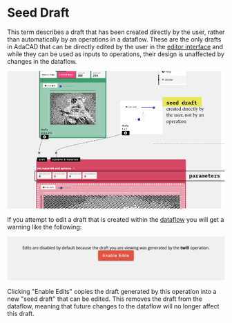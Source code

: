 # Seed Draft


This term describes a draft that has been created directly by the user, rather than automatically by an operations in a dataflow. These are the only drafts in AdaCAD that can be directly edited by the user in the [editor interface](../../reference/interface/draft_editor.md) and while they can be used as inputs to operations, their design is unaffected by changes in the dataflow.  

![file](./img/seeddraft_ui.png)


 If you attempt to edit a draft that is created within the [dataflow](./dataflow.md) you will get a warning like the following: 

![file](./img/seeddraft_error.png)

Clicking "Enable Edits" copies the draft generated by this operation into a new "seed draft" that can be edited. This removes the draft from the dataflow, meaning that future changes to the dataflow will no longer affect this draft. 